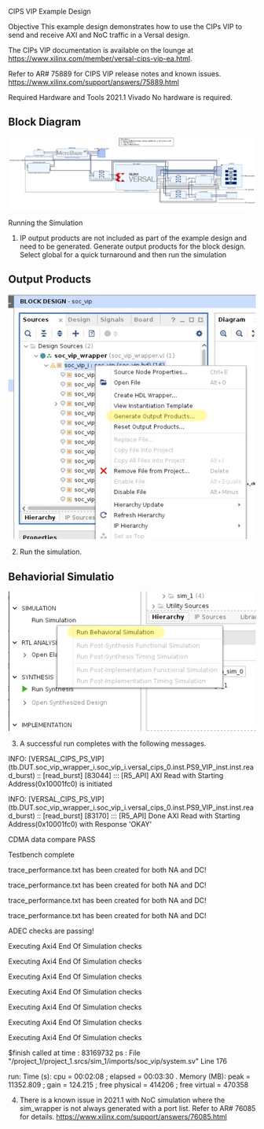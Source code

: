 CIPS VIP Example Design

Objective
This example design demonstrates how to use the CIPs VIP to send and receive AXI and NoC traffic in a Versal design.

The CIPs VIP documentation is available on the lounge at https://www.xilinx.com/member/versal-cips-vip-ea.html.

Refer to AR# 75889 for CIPS VIP release notes and known issues. https://www.xilinx.com/support/answers/75889.html


Required Hardware and Tools
2021.1 Vivado
No hardware is required.

## Block Diagram

![Block Diagram](./Icons/blockDiagram.JPG)


Running the Simulation
1. IP output products are not included as part of the example design and need to be generated. Generate output products for the block design. Select global for a quick turnaround and then run the simulation

## Output Products

![Output Products](./Icons/generateOutputProductsHighlight.JPG)

2. Run the simulation.

## Behaviorial Simulatio
![Behaviorial Simulatio](./Icons/runBehaviorialSimulationHighlight.JPG)

3. A successful run completes with the following messages.

INFO: [VERSAL_CIPS_PS_VIP] (tb.DUT.soc_vip_wrapper_i.soc_vip_i.versal_cips_0.inst.PS9_VIP_inst.inst.read_burst) :: [read_burst] [83044] ::: [R5_API] AXI Read with Starting Address(0x10001fc0) is initiated

INFO: [VERSAL_CIPS_PS_VIP] (tb.DUT.soc_vip_wrapper_i.soc_vip_i.versal_cips_0.inst.PS9_VIP_inst.inst.read_burst) :: [read_burst] [83170] ::: [R5_API] Done AXI Read with Starting Address(0x10001fc0) with Response 'OKAY'

CDMA data compare PASS

Testbench complete

trace_performance.txt has been created for both NA and DC!

trace_performance.txt has been created for both NA and DC!

trace_performance.txt has been created for both NA and DC!

trace_performance.txt has been created for both NA and DC!

ADEC checks are passing!

Executing Axi4 End Of Simulation checks

Executing Axi4 End Of Simulation checks

Executing Axi4 End Of Simulation checks

Executing Axi4 End Of Simulation checks

Executing Axi4 End Of Simulation checks

Executing Axi4 End Of Simulation checks

Executing Axi4 End Of Simulation checks


$finish called at time : 83169732 ps : File "/project_1/project_1.srcs/sim_1/imports/soc_vip/system.sv" Line 176

run: Time (s): cpu = 00:02:08 ; elapsed = 00:03:30 . Memory (MB): peak = 11352.809 ; gain = 124.215 ; free physical = 414206 ; free virtual = 470358

4. There is a known issue in 2021.1 with NoC simulation where the sim_wrapper is not always generated with a port list. Refer to AR# 76085 for details. https://www.xilinx.com/support/answers/76085.html